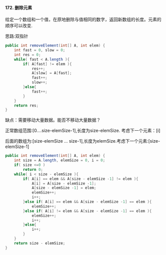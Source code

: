 #### 172. 删除元素

给定一个数组和一个值，在原地删除与值相同的数字，返回新数组的长度。元素的顺序可以改变.

思路:双指针

```java
public int removeElement(int[] A, int elem) {
    int fast = 0, slow = 0;
    int res = 0;
    while( fast < A.length ){
        if( A[fast] != elem ){
            res++;
            A[slow] = A[fast];
            fast++;
            slow++;
        }else{
            fast++;
        }
    }
    return res;
}
```

缺点：需要移动大量数据。能否不移动大量数据？

正常数组范围:[0....size-elemSize-1],长度为size-elemSize. 考虑下一个元素：[i]

后面的数组为:[size-elemSize ... size-1],长度为elemSize.考虑下一个元素:[size-elemSize-1]

```java
public int removeElement(int[] A, int elem) {
    int size = A.length, elemSize = 0, i = 0;
    if( size <=0 )
        return 0;
    while( i < size - elemSize ){
        if( A[i] == elem && A[size - elemSize -1] != elem ){
            A[i] = A[size - elemSize -1];
            A[size - elemSize -1] = elem;
            elemSize++;
            i++;
        }else if( A[i] == elem && A[size - elemSize -1] == elem ){
            elemSize++;
        }else if( A[i] != elem && A[size - elemSize -1] == elem ){
            elemSize++;
            i++;
        }else{
            i++;
        }
    }
    return size - elemSize;
}
```
